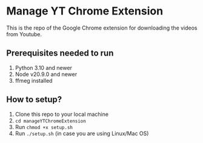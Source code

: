 # Manage YT Chrome Extension
This is the repo of the Google Chrome extension for downloading the videos from Youtube.

## Prerequisites needed to run

1. Python 3.10 and newer
2. Node v20.9.0 and newer
3. ffmeg installed

## How to setup?

1. Clone this repo to your local machine
2. `cd manageYTChromeExtension`
3. Run `chmod +x setup.sh`
4. Run `./setup.sh` (in case you are using Linux/Mac OS)
